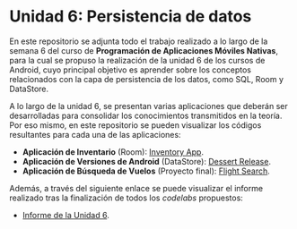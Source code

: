 # Unidad 6: Persistencia de datos

En este repositorio se adjunta todo el trabajo realizado a lo largo de la semana 6 del curso de **Programación de Aplicaciones Móviles Nativas**, para la cual se propuso la realización de la unidad 6 de los cursos de Android, cuyo principal objetivo es aprender sobre los conceptos relacionados con la capa de persistencia de los datos, como SQL, Room y DataStore.

A lo largo de la unidad 6, se presentan varias aplicaciones que deberán ser desarrolladas para consolidar los conocimientos transmitidos en la teoría. Por eso mismo, en este repositorio se pueden visualizar los códigos resultantes para cada una de las aplicaciones:

- **Aplicación de Inventario** (Room): [Inventory App](Inventory%20App).
- **Aplicación de Versiones de Android** (DataStore): [Dessert Release](Dessert%20Release).
- **Aplicación de Búsqueda de Vuelos** (Proyecto final): [Flight Search](Flight%20Search).

Además, a través del siguiente enlace se puede visualizar el informe realizado tras la finalización de todos los *codelabs* propuestos:

- [Informe de la Unidad 6](Informe%20Unidad%206.pdf).

